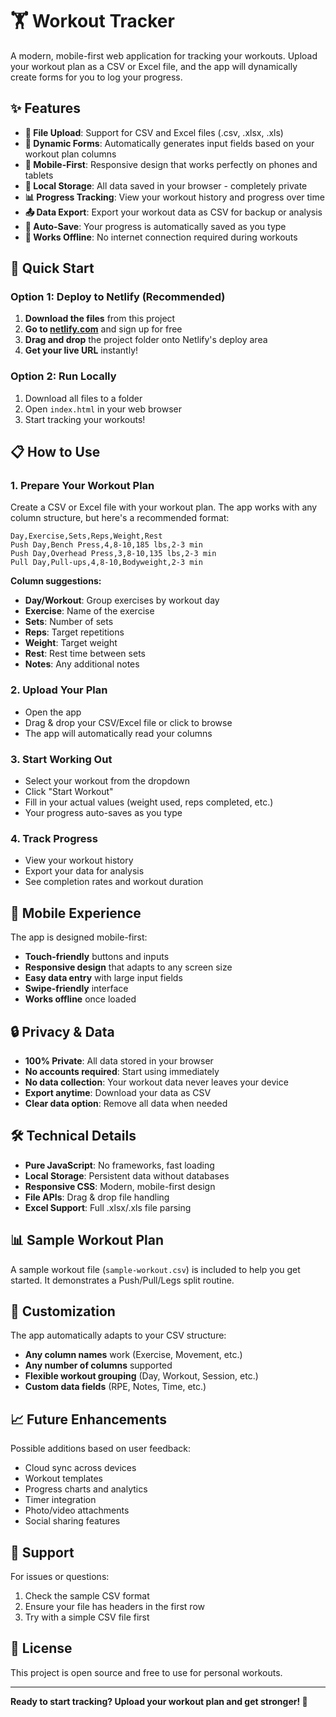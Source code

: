 # 🏋️ Workout Tracker

A modern, mobile-first web application for tracking your workouts. Upload your workout plan as a CSV or Excel file, and the app will dynamically create forms for you to log your progress.

## ✨ Features

- **📁 File Upload**: Support for CSV and Excel files (.csv, .xlsx, .xls)
- **🎯 Dynamic Forms**: Automatically generates input fields based on your workout plan columns
- **📱 Mobile-First**: Responsive design that works perfectly on phones and tablets
- **💾 Local Storage**: All data saved in your browser - completely private
- **📊 Progress Tracking**: View your workout history and progress over time
- **📤 Data Export**: Export your workout data as CSV for backup or analysis
- **💨 Auto-Save**: Your progress is automatically saved as you type
- **🌙 Works Offline**: No internet connection required during workouts

## 🚀 Quick Start

### Option 1: Deploy to Netlify (Recommended)

1. **Download the files** from this project
2. **Go to [netlify.com](https://netlify.com)** and sign up for free
3. **Drag and drop** the project folder onto Netlify's deploy area
4. **Get your live URL** instantly!

### Option 2: Run Locally

1. Download all files to a folder
2. Open `index.html` in your web browser
3. Start tracking your workouts!

## 📋 How to Use

### 1. Prepare Your Workout Plan

Create a CSV or Excel file with your workout plan. The app works with any column structure, but here's a recommended format:

```csv
Day,Exercise,Sets,Reps,Weight,Rest
Push Day,Bench Press,4,8-10,185 lbs,2-3 min
Push Day,Overhead Press,3,8-10,135 lbs,2-3 min
Pull Day,Pull-ups,4,8-10,Bodyweight,2-3 min
```

**Column suggestions:**
- **Day/Workout**: Group exercises by workout day
- **Exercise**: Name of the exercise
- **Sets**: Number of sets
- **Reps**: Target repetitions
- **Weight**: Target weight
- **Rest**: Rest time between sets
- **Notes**: Any additional notes

### 2. Upload Your Plan

- Open the app
- Drag & drop your CSV/Excel file or click to browse
- The app will automatically read your columns

### 3. Start Working Out

- Select your workout from the dropdown
- Click "Start Workout"
- Fill in your actual values (weight used, reps completed, etc.)
- Your progress auto-saves as you type

### 4. Track Progress

- View your workout history
- Export your data for analysis
- See completion rates and workout duration

## 📱 Mobile Experience

The app is designed mobile-first:
- **Touch-friendly** buttons and inputs
- **Responsive design** that adapts to any screen size
- **Easy data entry** with large input fields
- **Swipe-friendly** interface
- **Works offline** once loaded

## 🔒 Privacy & Data

- **100% Private**: All data stored in your browser
- **No accounts required**: Start using immediately
- **No data collection**: Your workout data never leaves your device
- **Export anytime**: Download your data as CSV
- **Clear data option**: Remove all data when needed

## 🛠️ Technical Details

- **Pure JavaScript**: No frameworks, fast loading
- **Local Storage**: Persistent data without databases
- **Responsive CSS**: Modern, mobile-first design
- **File APIs**: Drag & drop file handling
- **Excel Support**: Full .xlsx/.xls file parsing

## 📊 Sample Workout Plan

A sample workout file (`sample-workout.csv`) is included to help you get started. It demonstrates a Push/Pull/Legs split routine.

## 🔧 Customization

The app automatically adapts to your CSV structure:
- **Any column names** work (Exercise, Movement, etc.)
- **Any number of columns** supported
- **Flexible workout grouping** (Day, Workout, Session, etc.)
- **Custom data fields** (RPE, Notes, Time, etc.)

## 📈 Future Enhancements

Possible additions based on user feedback:
- Cloud sync across devices
- Workout templates
- Progress charts and analytics
- Timer integration
- Photo/video attachments
- Social sharing features

## 🤝 Support

For issues or questions:
1. Check the sample CSV format
2. Ensure your file has headers in the first row
3. Try with a simple CSV file first

## 📄 License

This project is open source and free to use for personal workouts.

---

**Ready to start tracking? Upload your workout plan and get stronger! 💪**